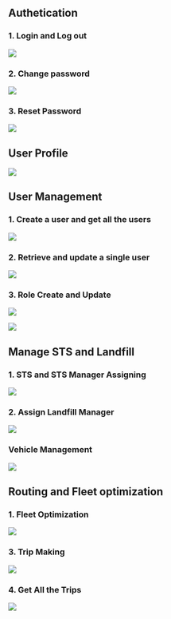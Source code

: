 ## Authetication

### 1. Login and Log out
[![](https://mermaid.ink/img/pako:eNqFVNty2jAQ_RWNngljgwOuO9MO90C5XzrT2nlQ7AU8MRKV7KTE8O8VErYJvfnBI63O2T1nV3aKfRYAdvA6Yq_-lvAYLZsfPepRkTxtONlvUSsKgcYeRfJpuAugARqyTUjRHH4kIOJHdHf3CTXdOfgQvoAMiz2jAh41pamOW-ki8X0Q4vNJh1vn8PEbiCNqu-1Q7CNyQBcMGskX2WQZNHTMjqiTIzucM36D66hKR8sw0YqSJN4yHr5BcETdf9LaitbLnbEkzq1pRE8hHnKHOeid0QeF6t8a7RdGB_8x2s-NfvmrYiny3XQWwF-Aa_7wWuHVgC6nSt8o_UqiMEBtEpNM4qiQOHZnCfCDOn4iubex4k7SlQCOuiyhQcadFNyp29qC_4ymRIhXxoMLd6q4szQLoxbjHPw4yzArMszdHlDgJAbU0A1asmegl0RzlWihB6WUnFUiInfXsFnexaWG_mnokwJ03YOrQFdVG_ze8aw1Gra6aRhay1pnccWsGirT0KP6gvY8OlCLrkd1EVlRX7GVR5dq0fEoLuEd8B0JA_l1pudiHo63sAMPO3IZwJokUexhj54kVF53tjhQHzsxT6CEk30gu9gOidS8w86aREJG94R-Z2yXgeQWOyn-iR2zZpWrRq1etT5UDLtardslfJBhs16umYZh2BXbkMF781TCbyqDUa5bddOu3Fu2YdVMs2KWMARhzPhI_1DUf-X0C6blYJQ?type=png)](https://mermaid.live/edit#pako:eNqFVNty2jAQ_RWNngljgwOuO9MO90C5XzrT2nlQ7AU8MRKV7KTE8O8VErYJvfnBI63O2T1nV3aKfRYAdvA6Yq_-lvAYLZsfPepRkTxtONlvUSsKgcYeRfJpuAugARqyTUjRHH4kIOJHdHf3CTXdOfgQvoAMiz2jAh41pamOW-ki8X0Q4vNJh1vn8PEbiCNqu-1Q7CNyQBcMGskX2WQZNHTMjqiTIzucM36D66hKR8sw0YqSJN4yHr5BcETdf9LaitbLnbEkzq1pRE8hHnKHOeid0QeF6t8a7RdGB_8x2s-NfvmrYiny3XQWwF-Aa_7wWuHVgC6nSt8o_UqiMEBtEpNM4qiQOHZnCfCDOn4iubex4k7SlQCOuiyhQcadFNyp29qC_4ymRIhXxoMLd6q4szQLoxbjHPw4yzArMszdHlDgJAbU0A1asmegl0RzlWihB6WUnFUiInfXsFnexaWG_mnokwJ03YOrQFdVG_ze8aw1Gra6aRhay1pnccWsGirT0KP6gvY8OlCLrkd1EVlRX7GVR5dq0fEoLuEd8B0JA_l1pudiHo63sAMPO3IZwJokUexhj54kVF53tjhQHzsxT6CEk30gu9gOidS8w86aREJG94R-Z2yXgeQWOyn-iR2zZpWrRq1etT5UDLtardslfJBhs16umYZh2BXbkMF781TCbyqDUa5bddOu3Fu2YdVMs2KWMARhzPhI_1DUf-X0C6blYJQ)

### 2. Change password

[![](https://mermaid.ink/img/pako:eNptU9tu4jAQ_RXLzxQlQIHNSruiCbe2XNOutOvw4CZDEzXYyHFKaeDf13EuUKl5mpw5c3xmPM6wzwPAFt7G_OCHVEj05Pz0mMeS9OVV0H2I7DgCJj2G1DcgQyZBoEUcIMoCNIcDWtIkOXARbNDNzS90R1xQCVtAoKoiGiebovROp22yBh-id0BrSPacJVCmbZ12Mjf1fUiS3-cCdnL49BeSExqS6iRkh5S9QrC55sz5CY0ulDmXVzRl6UtPLoh3EEX5uLY0SGXIRfRJZcQZeuJvwIqmJsSBfE4lVtRNdGqaaQz9oXEUVK6nF9f3ZPghBfUlek7U4KbO5pqSm34gA90ycoBFdVP3Wv2RrFIQR-RQSV9oAmjLhRYqWY-aNcu09oinrLYwu1iYEzsE_01fWn1Z16zcxYJojXxsWqckzDXhMnguBPjyhJZkDAwElfBlB9CEJuH3pVPmV8Wrbzte6l7W5Hkf5LJ1YcTq9kvmWjPdYtPKhbnep_K2B5o29thCByOPrarA1cHQYw8Vght4B2JHo0A9hiw_x8MyhB142FJhAFuaxtLDHjsrKk0ld4_Mx5YUKTRwqj07EVXrtcPWVq29QveU_eN8V5HUL7Yy_IEts9tpto1ur9350TL67Xav38BHBZu9Ztc0DKPf6hsKvDXPDfypFYxmr9Mz-63bTt_odE2zZTYwBJHkYla8X_2Mz_8BNZo0fA?type=png)](https://mermaid.live/edit#pako:eNptU9tu4jAQ_RXLzxQlQIHNSruiCbe2XNOutOvw4CZDEzXYyHFKaeDf13EuUKl5mpw5c3xmPM6wzwPAFt7G_OCHVEj05Pz0mMeS9OVV0H2I7DgCJj2G1DcgQyZBoEUcIMoCNIcDWtIkOXARbNDNzS90R1xQCVtAoKoiGiebovROp22yBh-id0BrSPacJVCmbZ12Mjf1fUiS3-cCdnL49BeSExqS6iRkh5S9QrC55sz5CY0ulDmXVzRl6UtPLoh3EEX5uLY0SGXIRfRJZcQZeuJvwIqmJsSBfE4lVtRNdGqaaQz9oXEUVK6nF9f3ZPghBfUlek7U4KbO5pqSm34gA90ycoBFdVP3Wv2RrFIQR-RQSV9oAmjLhRYqWY-aNcu09oinrLYwu1iYEzsE_01fWn1Z16zcxYJojXxsWqckzDXhMnguBPjyhJZkDAwElfBlB9CEJuH3pVPmV8Wrbzte6l7W5Hkf5LJ1YcTq9kvmWjPdYtPKhbnep_K2B5o29thCByOPrarA1cHQYw8Vght4B2JHo0A9hiw_x8MyhB142FJhAFuaxtLDHjsrKk0ld4_Mx5YUKTRwqj07EVXrtcPWVq29QveU_eN8V5HUL7Yy_IEts9tpto1ur9350TL67Xav38BHBZu9Ztc0DKPf6hsKvDXPDfypFYxmr9Mz-63bTt_odE2zZTYwBJHkYla8X_2Mz_8BNZo0fA)

### 3. Reset Password
[![](https://mermaid.ink/img/pako:eNqFVNty2jAQ_RWNngljAwHXnUkn4ZaEcDV0prV5UOyleMaWqCSHUMO_R5bt4GZK6qf17jnas3tGSrHPAsA23kRs728Jl2jZ--pRj4rk-Rcnuy3qRiFQ6VGkvlu3TyVwtBLAKYkBMY76MQmjNbq6ukF3rgM0QAv4nYCQ65xzp0tddwE-hC-gqmLHqICi3NXlXpodiQYsocG3U17pZZXjDxBH1H9nT5ezgtjXxEGhSOURUb0nsEczIsSe8aAADjRwmGv7BDfUuPtLQu91-SF1Et8HIUqVD2eVj255YsYFiQroJonWVfCEHdHoI3agtgillFE-W3UPGenpIkmN9pdpDvAX4Dl_XJmoasxYN5m48wT4AfWIJM9EANqw3N8CNdGo6T_8mZ4nn7lDoMCJBL3cctPrKjAbYP7p1DPdalH1-pJXCw110u8kCnWrUpRzFrV0V7sgk_SB67zLWf1vn7e6zdijcx08eXSlg5FHlzp49Ciu4Ri4ugSBukZp1sLDcgsxeNhWYQAbkkTSwx49KShJJHMO1Me25AnUcKIl9kKifIuxvSGRUNkdoT8Zi0uQ-sV2il-xbbZb9abR7jRbXxqG1Wx2rBo-qLTZqbdNwzCshmWo5LV5quE_-gSj3ml1TKtx3bKMVts0G2YNQxBKxsf5zdcPwOkNvAZCcA?type=png)](https://mermaid.live/edit#pako:eNqFVNty2jAQ_RWNngljAwHXnUkn4ZaEcDV0prV5UOyleMaWqCSHUMO_R5bt4GZK6qf17jnas3tGSrHPAsA23kRs728Jl2jZ--pRj4rk-Rcnuy3qRiFQ6VGkvlu3TyVwtBLAKYkBMY76MQmjNbq6ukF3rgM0QAv4nYCQ65xzp0tddwE-hC-gqmLHqICi3NXlXpodiQYsocG3U17pZZXjDxBH1H9nT5ezgtjXxEGhSOURUb0nsEczIsSe8aAADjRwmGv7BDfUuPtLQu91-SF1Et8HIUqVD2eVj255YsYFiQroJonWVfCEHdHoI3agtgillFE-W3UPGenpIkmN9pdpDvAX4Dl_XJmoasxYN5m48wT4AfWIJM9EANqw3N8CNdGo6T_8mZ4nn7lDoMCJBL3cctPrKjAbYP7p1DPdalH1-pJXCw110u8kCnWrUpRzFrV0V7sgk_SB67zLWf1vn7e6zdijcx08eXSlg5FHlzp49Ciu4Ri4ugSBukZp1sLDcgsxeNhWYQAbkkTSwx49KShJJHMO1Me25AnUcKIl9kKifIuxvSGRUNkdoT8Zi0uQ-sV2il-xbbZb9abR7jRbXxqG1Wx2rBo-qLTZqbdNwzCshmWo5LV5quE_-gSj3ml1TKtx3bKMVts0G2YNQxBKxsf5zdcPwOkNvAZCcA)



## User Profile

[![](https://mermaid.ink/img/pako:eNp9U9tS2zAU_BWNnk1qJyZ23Zl2ciEQgoEhtDMl5kHYJ0RTW3IlOSU4-XeE5FxKoX7Q-Kz2rHZ1qXHKM8ARnuf8T7ogQqHb_peEJUxWD4-ClAs0yCkwlTCkv95sCixDN_C7Aqnu0dHRV9Sf3UAKdAkaliVnEu4tuW-mB_W0SlOQ8tvGwoNXeP0T5BoNZ0Mqy5ys0LXgc5rDp4aLYj2Qx62Sbbnka3Sy6zgRgosDnvb1l-0piCUI2z86sGidN7hxeFr3KrXggj4TRTlDt_wXsMbsqVn5B8lptkZnWkYJClrnuwSxNd2InRmx8du4433cc7t77_SOdwEnlvM23d7LmC2tm4lFJ_YQbHF-WPRMMfp3a4ZEkQciwdIu_pvqwojEtZka8Ypl22DxPtjlh8HiXbCr94M13nZesYMLEAWhmb6U9atIgtUCCkhwpH8zmJMqVwlO2EZTSaX4dMVSHClRgYOrMiMKhpTooAWO5iSXGi0Ju-O82JJ0iaMaP-HI6_qtjtsNOv7ntht2OkHo4JWGvaDV9VzXDduhq8Fjb-PgZ6PgtgI_8ML2sR-6ftfz2p6DIaOKi9i-I_OcNi_FOQ5m?type=png)](https://mermaid.live/edit#pako:eNp9U9tS2zAU_BWNnk1qJyZ23Zl2ciEQgoEhtDMl5kHYJ0RTW3IlOSU4-XeE5FxKoX7Q-Kz2rHZ1qXHKM8ARnuf8T7ogQqHb_peEJUxWD4-ClAs0yCkwlTCkv95sCixDN_C7Aqnu0dHRV9Sf3UAKdAkaliVnEu4tuW-mB_W0SlOQ8tvGwoNXeP0T5BoNZ0Mqy5ys0LXgc5rDp4aLYj2Qx62Sbbnka3Sy6zgRgosDnvb1l-0piCUI2z86sGidN7hxeFr3KrXggj4TRTlDt_wXsMbsqVn5B8lptkZnWkYJClrnuwSxNd2InRmx8du4433cc7t77_SOdwEnlvM23d7LmC2tm4lFJ_YQbHF-WPRMMfp3a4ZEkQciwdIu_pvqwojEtZka8Ypl22DxPtjlh8HiXbCr94M13nZesYMLEAWhmb6U9atIgtUCCkhwpH8zmJMqVwlO2EZTSaX4dMVSHClRgYOrMiMKhpTooAWO5iSXGi0Ju-O82JJ0iaMaP-HI6_qtjtsNOv7ntht2OkHo4JWGvaDV9VzXDduhq8Fjb-PgZ6PgtgI_8ML2sR-6ftfz2p6DIaOKi9i-I_OcNi_FOQ5m)

## User Management
### 1. Create a user and get all the users
[![](https://mermaid.ink/img/pako:eNqNk11vmzAUhv-K5WuaQEIDo9KmfDQtTemkppu0hV64cNJYA5vZJltK8t_r2PlaN23jAnFeznl5Hxs3OOM54AjPC_4jWxCh0MPgImUpk_XTsyDVAg0LCkylDOmrP5sCy9E9fK9Bqkd0dvYeDWb3kAFdgpZlxZmER9s8MK-HzbTOMpDyw8bKw628_gJyjUazEZVVQVbokwQh29s7GgogCnKU6BnyvDezU3d8jS4PQ5dCcHHSp6P9knwKYgnCzo9PUtrwO92EvGr6tVpwQV-IopyhB_4N2C7vlfnyZ1LQfI2utY0SFJbQtjlN8p3XtfGK3wLHR-Abu37_pI0PtBM78Rb1GCxmSxttYtWJ3RRb3JwWfVOMf1-nEVHkiUiwbbd_Q7w1Hkljso95zfJ2rHdcaIQ9bnLEvftP3OSA-_HPuLvEBwLs4BJESWiuf91ma5JitYASUhzpxxzmpC5UilO20a2kVny6YhmOlKjBwXWV6xAjSjR-iaM5KaRWK8K-cl7um3SJowb_xJHX81tdtxd0_XcdN-x2g9DBKy17Qavnua4bdkJXi-fexsEvxsFtBX7ghZ1zP3T9nud1PAdDThUXiT1t5tBtXgFyvRvw?type=png)](https://mermaid.live/edit#pako:eNqNk11vmzAUhv-K5WuaQEIDo9KmfDQtTemkppu0hV64cNJYA5vZJltK8t_r2PlaN23jAnFeznl5Hxs3OOM54AjPC_4jWxCh0MPgImUpk_XTsyDVAg0LCkylDOmrP5sCy9E9fK9Bqkd0dvYeDWb3kAFdgpZlxZmER9s8MK-HzbTOMpDyw8bKw628_gJyjUazEZVVQVbokwQh29s7GgogCnKU6BnyvDezU3d8jS4PQ5dCcHHSp6P9knwKYgnCzo9PUtrwO92EvGr6tVpwQV-IopyhB_4N2C7vlfnyZ1LQfI2utY0SFJbQtjlN8p3XtfGK3wLHR-Abu37_pI0PtBM78Rb1GCxmSxttYtWJ3RRb3JwWfVOMf1-nEVHkiUiwbbd_Q7w1Hkljso95zfJ2rHdcaIQ9bnLEvftP3OSA-_HPuLvEBwLs4BJESWiuf91ma5JitYASUhzpxxzmpC5UilO20a2kVny6YhmOlKjBwXWV6xAjSjR-iaM5KaRWK8K-cl7um3SJowb_xJHX81tdtxd0_XcdN-x2g9DBKy17Qavnua4bdkJXi-fexsEvxsFtBX7ghZ1zP3T9nud1PAdDThUXiT1t5tBtXgFyvRvw)

### 2. Retrieve and update a single user

[![](https://mermaid.ink/img/pako:eNqdU19vmzAc_CqWn9MEEhoYkzYloWnTlE5q2klb6IMLvzTWwGa2SZeSfPc5Nvmzbg_beEDc8fP57sA1TnkGOMSLnL-kSyIUuh--T1jCZPX0LEi5RKOcAlMJQ_oazGfAMnQH3yuQ6hGdnX1Aw_kdpEBXoGlZcibh0Q4PzetRPavSFKT8uLX0aEdvvoDcoGgeUVnmZI0eJIjO7oYeyowoyCyIIAcNUKzXk-e9sFW45Rt0cRC4EIKLkzlt85cUMxArEHb9-MSxDdLwxvBlPajUkgv6ShTlDN3zb8Aa75dm588kp9kGXWkZJSisoGNNd6xdE6aRvDKSk7cdTI4dXNtK_6mAyaGAqV39Nv3R64StrNupZaf2m1lwfQoGBox_ry4iijwRCXbs5i9S3xipuDYRxrxiWWefqgm0LyI-FnH7H0XEhyI-_bmIJsshG27hAkRBaKb_-XonkmC1hAISHOrHDBakylWCE7bVo6RSfLZmKQ6VqKCFK-MookQXU-BwQXKp2ZKwr5wX-yENcVjjHzh0-1675_T9nveu6wS9nh-08FrTrt_uu47jBN3A0eS5u23hV6PgtH3Pd4PuuRc4Xt91u24LQ0YVF7E9pua0bn8C8U8wRA?type=png)](https://mermaid.live/edit#pako:eNqdU19vmzAc_CqWn9MEEhoYkzYloWnTlE5q2klb6IMLvzTWwGa2SZeSfPc5Nvmzbg_beEDc8fP57sA1TnkGOMSLnL-kSyIUuh--T1jCZPX0LEi5RKOcAlMJQ_oazGfAMnQH3yuQ6hGdnX1Aw_kdpEBXoGlZcibh0Q4PzetRPavSFKT8uLX0aEdvvoDcoGgeUVnmZI0eJIjO7oYeyowoyCyIIAcNUKzXk-e9sFW45Rt0cRC4EIKLkzlt85cUMxArEHb9-MSxDdLwxvBlPajUkgv6ShTlDN3zb8Aa75dm588kp9kGXWkZJSisoGNNd6xdE6aRvDKSk7cdTI4dXNtK_6mAyaGAqV39Nv3R64StrNupZaf2m1lwfQoGBox_ry4iijwRCXbs5i9S3xipuDYRxrxiWWefqgm0LyI-FnH7H0XEhyI-_bmIJsshG27hAkRBaKb_-XonkmC1hAISHOrHDBakylWCE7bVo6RSfLZmKQ6VqKCFK-MookQXU-BwQXKp2ZKwr5wX-yENcVjjHzh0-1675_T9nveu6wS9nh-08FrTrt_uu47jBN3A0eS5u23hV6PgtH3Pd4PuuRc4Xt91u24LQ0YVF7E9pua0bn8C8U8wRA)


### 3. Role Create and Update 

[![](https://mermaid.ink/img/pako:eNptU9tu4jAQ_RXLzylKICXZVOqKS2kpTStBtdIu4cFNhmI1sbO-sEsD_14TU0gvfvKcmTlzzsiucMozwBFe5vxfuiJCocf-RcISJvXTsyDlCg1yCkwlDJnTm8-AZWgKfzVItUBnZ5eoP59CCnQNBpYlZxIWtrhfpwfVTKcpSPlzZ-HBHt7-BrlFw_mQyjInGzTlOchFs-Ceb9HVMX8lBBcoNjTkec9vVHwQOQOxBmH7Rw1BVucBr_VcVz2tVlzQV6IoZ-iRvwA7SLuuJ_8iOc226MbQKEFhz9NQd1OzjD-7Gp9c3R6W1GgaHy1NbPKzn9P0MVvb-ROLTuySbXDbDHp1MPq6jCFR5IlIsGV33_u4q7vjqsbQiGuWvXuJT17uv3qJj14evvdykHOUlzDs4AJEQWhmXlq1p0mwWkEBCY7MNYMl0blKcMJ2ppRoxWcbluJICQ0O1mVGFAwpMe4KHC1JLg1aEvaH8-K9yIQ4qvB_HHldv9Vxu0HH_9F2w04nCB28MbAXtLqe67phO3QNeO7tHPxaM7itwA-8sH3uh67f9by252DIqOIitp-j_iO7N0sz_qI?type=png)](https://mermaid.live/edit#pako:eNptU9tu4jAQ_RXLzylKICXZVOqKS2kpTStBtdIu4cFNhmI1sbO-sEsD_14TU0gvfvKcmTlzzsiucMozwBFe5vxfuiJCocf-RcISJvXTsyDlCg1yCkwlDJnTm8-AZWgKfzVItUBnZ5eoP59CCnQNBpYlZxIWtrhfpwfVTKcpSPlzZ-HBHt7-BrlFw_mQyjInGzTlOchFs-Ceb9HVMX8lBBcoNjTkec9vVHwQOQOxBmH7Rw1BVucBr_VcVz2tVlzQV6IoZ-iRvwA7SLuuJ_8iOc226MbQKEFhz9NQd1OzjD-7Gp9c3R6W1GgaHy1NbPKzn9P0MVvb-ROLTuySbXDbDHp1MPq6jCFR5IlIsGV33_u4q7vjqsbQiGuWvXuJT17uv3qJj14evvdykHOUlzDs4AJEQWhmXlq1p0mwWkEBCY7MNYMl0blKcMJ2ppRoxWcbluJICQ0O1mVGFAwpMe4KHC1JLg1aEvaH8-K9yIQ4qvB_HHldv9Vxu0HH_9F2w04nCB28MbAXtLqe67phO3QNeO7tHPxaM7itwA-8sH3uh67f9by252DIqOIitp-j_iO7N0sz_qI)

[![](https://mermaid.ink/img/pako:eNptk9tuozAQhl_F8nUaQUIDy0pd5dBDmsNKSVNpF3rhwqRYBZu1TbopybuviyHJtuECMT__zHwz4BJHPAbs43XK36KECIUeBt9DFjJZPL8IkidomFJgKmRIX_1gCSxGC_hTgFRP6OLiCg2CBURAN6BlmXMm4cmYB9XrYbksogik_LE38vBD3v0CuUOjYERlnpItqj1opm_kpalgrHO-Q9cH57UQXJz4NM9_uEsQGxAm_-YEzRDXekV2W_YLlXBB34minKEH_gqshrytOj-SlMY7dBcME4he0UqCQAueNnh3VZlx2Y8zyprxxsfx7oNVHhMFXxLHh7kmZqErRmoUiL9MeOQZs40hmhj1vgKYft7w9IgwM_XPr3d6wJgb27nOE_ORTTA7DeZN8PkTjIgiz0SCsf08t4U6pV-VuAkZbuEMREZorP_F8iMxxCqBDELs68cY1qRIVYhDttdWvSy-3LII-0oU0MJF1WBEie6fYX9NUqnVnLDfnGeNSYfYL_Ff7Ns9p921em7X-daxvG7X9Vp4q2Xbbfdsy7K8jmdp8dLet_B7VcFqu45re51Lx7Ocnm137BaGmCouZub4VKdo_w_UvQq9?type=png)](https://mermaid.live/edit#pako:eNptk9tuozAQhl_F8nUaQUIDy0pd5dBDmsNKSVNpF3rhwqRYBZu1TbopybuviyHJtuECMT__zHwz4BJHPAbs43XK36KECIUeBt9DFjJZPL8IkidomFJgKmRIX_1gCSxGC_hTgFRP6OLiCg2CBURAN6BlmXMm4cmYB9XrYbksogik_LE38vBD3v0CuUOjYERlnpItqj1opm_kpalgrHO-Q9cH57UQXJz4NM9_uEsQGxAm_-YEzRDXekV2W_YLlXBB34minKEH_gqshrytOj-SlMY7dBcME4he0UqCQAueNnh3VZlx2Y8zyprxxsfx7oNVHhMFXxLHh7kmZqErRmoUiL9MeOQZs40hmhj1vgKYft7w9IgwM_XPr3d6wJgb27nOE_ORTTA7DeZN8PkTjIgiz0SCsf08t4U6pV-VuAkZbuEMREZorP_F8iMxxCqBDELs68cY1qRIVYhDttdWvSy-3LII-0oU0MJF1WBEie6fYX9NUqnVnLDfnGeNSYfYL_Ff7Ns9p921em7X-daxvG7X9Vp4q2Xbbfdsy7K8jmdp8dLet_B7VcFqu45re51Lx7Ocnm137BaGmCouZub4VKdo_w_UvQq9)




## Manage STS and Landfill
### 1. STS and STS Manager Assigning
[![](https://mermaid.ink/img/pako:eNqFU21v2jAY_CuWPwNKIIUskzYB6QstdBKBSlvSD27yQKwmNrMdOhr47zN2KF01qfkQxZfzPXeXuMYpzwAHeFXwlzQnQqHF6GvCEiarp7UgmxyNCwpMJQzpaxhHwDI0h98VSPWI2u1vaBTPIQW6BQ3LDWcSHi15ZF6P66hKU5Dy-8HC4yO8_wlyj8I4pHJTkB1qOGimb2R9UrDUe75Hl2_MSyG4eMfTfv6xG4HYgrD7r95Zs44b3Di7rkM4pkcL_gyscXdtRj6QgmZ7dBOPc0if0VKCQHNenHzdmP2TepiVlJ1yTc65bvVcJSjowdEiQkRX9gA5TQtAIVGkUbk1KnfxcpMRZZjtE2soJV2zUvfecO8Md_qxy-l55sx-mv8XOX0r8t7SPrZ4jj5hWxu-YS4ZqVTOBX2F7NPyj-meiAQr-OPTaM3-oUl3lTDcwiWIktBM_5L1USXBKocSEhzoxwxWpCpUghN20FRtjEc7luJAiQpauDLTQkq0mRIHK1JIjW4I-8V5eSLpJQ5q_AcHbt_r9Jz-oOd96Tp-rzfwW3inYXfQ6buO4_hd39HghXto4Vej4HQG3sD1uxee73h91-26LQwZVVzM7Ckyh-nwF-4zElE?type=png)](https://mermaid.live/edit#pako:eNqFU21v2jAY_CuWPwNKIIUskzYB6QstdBKBSlvSD27yQKwmNrMdOhr47zN2KF01qfkQxZfzPXeXuMYpzwAHeFXwlzQnQqHF6GvCEiarp7UgmxyNCwpMJQzpaxhHwDI0h98VSPWI2u1vaBTPIQW6BQ3LDWcSHi15ZF6P66hKU5Dy-8HC4yO8_wlyj8I4pHJTkB1qOGimb2R9UrDUe75Hl2_MSyG4eMfTfv6xG4HYgrD7r95Zs44b3Di7rkM4pkcL_gyscXdtRj6QgmZ7dBOPc0if0VKCQHNenHzdmP2TepiVlJ1yTc65bvVcJSjowdEiQkRX9gA5TQtAIVGkUbk1KnfxcpMRZZjtE2soJV2zUvfecO8Md_qxy-l55sx-mv8XOX0r8t7SPrZ4jj5hWxu-YS4ZqVTOBX2F7NPyj-meiAQr-OPTaM3-oUl3lTDcwiWIktBM_5L1USXBKocSEhzoxwxWpCpUghN20FRtjEc7luJAiQpauDLTQkq0mRIHK1JIjW4I-8V5eSLpJQ5q_AcHbt_r9Jz-oOd96Tp-rzfwW3inYXfQ6buO4_hd39HghXto4Vej4HQG3sD1uxee73h91-26LQwZVVzM7Ckyh-nwF-4zElE)


### 2. Assign Landfill Manager


[![](https://mermaid.ink/img/pako:eNp9VFtzmkAU_is7-9IX44AaJXamHW9JTELaiulMCz5s4Kg7gV27u9hY9L93YQGNvfDAwOE757ucYTMc8ghwHy9j_jNcE6HQfPg-YAGT6fNKkM0ajWIKTAUM6Wvge8AiNJCSrhhyCSMrEGgGP1KQaoEuLj6goT-DEOgWdFluOJOwML3D4vMo89IwBCk_Hkx5lJf330Du0dgfU7mJyQ6VGOTqm6ZYnEIf-R5NauRECC5OcFreG_UeiC0I039dS_uHgRJWCL3JxpBng-b8BVgp9qZQ8JXENNqjW3-0hvAFPcl8BI8rmbdF_zQbRAlllc3p0eadf0ZPdKSjNWErOB1zV4y5P8_r_jjowWzj72Hd12G5Bnae1NHPlG2NI9dUXbPIP8McE0WeiQQDe9RxJlynOXmlUlG2qg1pfzykRFG9_pLpUxnWgza7pHFsmoCFlZTP1bSl4Any5l4RSwUvQV-q6IrMiawZ-fIcOisJ80nnXN4brlpSTqjhJWj-H64j6skvN5ej3slqgWVygyLJ64DhBk5AJIRG-l_L8tYAqzUkEOC-foxgSdJYBThgBw0lqeLejoW4r0QKDZxuIqJgTIleQ1IVN4R95_z0Ffcz_Ir7drfTbFvdXrtz1bKcdrvnNPBOl-1es2tbluW0HEsXL-1DA_8qJljNXqdnO63LjmN1urbdamCIqOLCNYdDcUYcfgPJ61i7?type=png)](https://mermaid.live/edit#pako:eNp9VFtzmkAU_is7-9IX44AaJXamHW9JTELaiulMCz5s4Kg7gV27u9hY9L93YQGNvfDAwOE757ucYTMc8ghwHy9j_jNcE6HQfPg-YAGT6fNKkM0ajWIKTAUM6Wvge8AiNJCSrhhyCSMrEGgGP1KQaoEuLj6goT-DEOgWdFluOJOwML3D4vMo89IwBCk_Hkx5lJf330Du0dgfU7mJyQ6VGOTqm6ZYnEIf-R5NauRECC5OcFreG_UeiC0I039dS_uHgRJWCL3JxpBng-b8BVgp9qZQ8JXENNqjW3-0hvAFPcl8BI8rmbdF_zQbRAlllc3p0eadf0ZPdKSjNWErOB1zV4y5P8_r_jjowWzj72Hd12G5Bnae1NHPlG2NI9dUXbPIP8McE0WeiQQDe9RxJlynOXmlUlG2qg1pfzykRFG9_pLpUxnWgza7pHFsmoCFlZTP1bSl4Any5l4RSwUvQV-q6IrMiawZ-fIcOisJ80nnXN4brlpSTqjhJWj-H64j6skvN5ej3slqgWVygyLJ64DhBk5AJIRG-l_L8tYAqzUkEOC-foxgSdJYBThgBw0lqeLejoW4r0QKDZxuIqJgTIleQ1IVN4R95_z0Ffcz_Ir7drfTbFvdXrtz1bKcdrvnNPBOl-1es2tbluW0HEsXL-1DA_8qJljNXqdnO63LjmN1urbdamCIqOLCNYdDcUYcfgPJ61i7)

### Vehicle Management
[![](https://mermaid.ink/img/pako:eNp9U9FumzAU_RXLz2kECQ2MSZuSkLZpRjeFrNIGfXDhJqASm9kma0by7zMYkjWbxgPCx-dezjm-rnDMEsAuXufsZ5wSLtFq8j6iERXl84aTIkXTPAMqI4rUMw4DoAkaJwkKVgF6hDSLc0AzKvkeLeFHCUI-oaurD2gSLiGGbAcKFgWjAp50i0mzPa2CMo5BiI9HDU9r-PANxAF5oZeJIid71HKQr15k03XQ1Ad2QLMTc8Y543_wlMo3JgLgO-C6_uYk7f8-Wnaj97byoE4KrdgL0FbzbSPkkeRZckB34TSF-AV9FcDRkuWd2rumfl75hCppvPM7P_u9D2sdbzS0tfdN7eIyq8W59pM-kH8HtTgF5WvaZUpnE3O60zZ8jfr6EP8O0iOSPBMBmvbQms7WTY6z10xI0Tb-fN7rvE0gZ3QjkGQ1veV9CedqOtTgXSbQ_nrcSLmJKO7hLfAtyRI1r1VdHGGZwhYi7KrPBNakzGWEI3pUVFJKFuxpjF3JS-jhskiIBC8jyscWu2uSC4UWhH5nbNuR1BK7FX7Frjmy-kNjZA-tdwPDGQ5tp4f3Cjbt_sg0DMMZOIYCr81jD_9qOhh927JNZ3BtOYY1Ms3BoIchySTjvr5izU07_gY6dBii?type=png)](https://mermaid.live/edit#pako:eNp9U9FumzAU_RXLz2kECQ2MSZuSkLZpRjeFrNIGfXDhJqASm9kma0by7zMYkjWbxgPCx-dezjm-rnDMEsAuXufsZ5wSLtFq8j6iERXl84aTIkXTPAMqI4rUMw4DoAkaJwkKVgF6hDSLc0AzKvkeLeFHCUI-oaurD2gSLiGGbAcKFgWjAp50i0mzPa2CMo5BiI9HDU9r-PANxAF5oZeJIid71HKQr15k03XQ1Ad2QLMTc8Y543_wlMo3JgLgO-C6_uYk7f8-Wnaj97byoE4KrdgL0FbzbSPkkeRZckB34TSF-AV9FcDRkuWd2rumfl75hCppvPM7P_u9D2sdbzS0tfdN7eIyq8W59pM-kH8HtTgF5WvaZUpnE3O60zZ8jfr6EP8O0iOSPBMBmvbQms7WTY6z10xI0Tb-fN7rvE0gZ3QjkGQ1veV9CedqOtTgXSbQ_nrcSLmJKO7hLfAtyRI1r1VdHGGZwhYi7KrPBNakzGWEI3pUVFJKFuxpjF3JS-jhskiIBC8jyscWu2uSC4UWhH5nbNuR1BK7FX7Frjmy-kNjZA-tdwPDGQ5tp4f3Cjbt_sg0DMMZOIYCr81jD_9qOhh927JNZ3BtOYY1Ms3BoIchySTjvr5izU07_gY6dBii)

## Routing and Fleet optimization

### 1. Fleet Optimization
[![](https://mermaid.ink/img/pako:eNp1k19vmzAUxb-K5ec0giRNGJM2JeRP0ybtVtJKG-TBhZuCamxmm2wpyXefMSRNq40HBPceH5_7M5Q44jFgF28o_x0lRCi0Gn0OWchk8fQsSJ4gj6bAVMiQvoaBDyxGUwqg0D38KkCqNbq4-IJGwT1EkG5Bl2XOmYR1vWRk2l7pF1EEUn491GWvKu9_gNyjcTBOZU7JrvGdsw0XGVEpZ-tz8S3fo8lJOxGCC7TUluS52kvnehfbB7EFUa-fnsK9T950TcJZOYaKBVrxF2BNypnZ-JHQNN6jq8BLIHpBDxIEGhYq4SJ9PY95ZYzmpdGjb0SQDBSI08zzt5mvgymoKEGPkKQRBYmIxuqv_H8Mf21cb0qP0KigRAHSCBRhETS2N0awOBPc5SrNCEUel6oRLYxoGcyAgag0_2O9rI_zPHEN3pz8R-pvkOZsW2OanMHYPzDSgIK69fGYxkSRJyKhXnQbfC9A7I5YTLfZ5a5pVZAqWAt926SUogWPjvkb86EZYRoy3MIZ6PHSWH_hZeUTYpVABiF29WMMG1JQFeKQHbRUJ-X-jkXYVaKAFi7yWIMap0QnzbC7IVTqak7YT86zo0i_YrfEf7Br93vtrtUfdHufOpbT7Q6cFt7psj1o923LspyOY-nipX1o4VfjYLUHvYHtdC57jtXr23bHbmGIU8XFsv4pzb95-As3qSui?type=png)](https://mermaid.live/edit#pako:eNp1k19vmzAUxb-K5ec0giRNGJM2JeRP0ybtVtJKG-TBhZuCamxmm2wpyXefMSRNq40HBPceH5_7M5Q44jFgF28o_x0lRCi0Gn0OWchk8fQsSJ4gj6bAVMiQvoaBDyxGUwqg0D38KkCqNbq4-IJGwT1EkG5Bl2XOmYR1vWRk2l7pF1EEUn491GWvKu9_gNyjcTBOZU7JrvGdsw0XGVEpZ-tz8S3fo8lJOxGCC7TUluS52kvnehfbB7EFUa-fnsK9T950TcJZOYaKBVrxF2BNypnZ-JHQNN6jq8BLIHpBDxIEGhYq4SJ9PY95ZYzmpdGjb0SQDBSI08zzt5mvgymoKEGPkKQRBYmIxuqv_H8Mf21cb0qP0KigRAHSCBRhETS2N0awOBPc5SrNCEUel6oRLYxoGcyAgag0_2O9rI_zPHEN3pz8R-pvkOZsW2OanMHYPzDSgIK69fGYxkSRJyKhXnQbfC9A7I5YTLfZ5a5pVZAqWAt926SUogWPjvkb86EZYRoy3MIZ6PHSWH_hZeUTYpVABiF29WMMG1JQFeKQHbRUJ-X-jkXYVaKAFi7yWIMap0QnzbC7IVTqak7YT86zo0i_YrfEf7Br93vtrtUfdHufOpbT7Q6cFt7psj1o923LspyOY-nipX1o4VfjYLUHvYHtdC57jtXr23bHbmGIU8XFsv4pzb95-As3qSui)


### 3. Trip Making
[![](https://mermaid.ink/img/pako:eNp1k1FzojAUhf9KJs_WAaXCsjPdUbGtrXZnqnZmF_qQwrUwQsImwa4F__uGgNV1uzwwcPPdm3MOpMQhiwC7eJ2ytzAmXKLl6GtAAyqKl1dO8hiN0wSoDChS19BfAI3QnGwALXmSo0f4VYCQz-ji4gqN_EcIIdmCKoucUQHPTdtIL4_LRRGGIMS3fVMe1-XqB4gKeb6XiDwlO9QyaK5u5PUwoUEfWIUmH-SEc8ZPOKXsL-EL4FvgTf_1h7R_tbeE1nhTelAngpZsA7TVeaM3fyJpElXo1h_HEG7QSgBHw0LGjCfvRCaMtoNu9aBpqXnkEUkOfqdHv3f-VMVTp10rqaG2-0533_urPCIS0DCUteiaaoF7DczOs5wdZ8-bj_R5kLOTIDV2nuJRqIZOE5jSbZPB5MRptaKkTQGapfPvULt7IQKapof_Of_-ued22lDbvg4o7uAMeEaSSP21Zd0aYBlDBgF21WMEa1KkMsAB3StUSWOLHQ2xK3kBHVzoLbyEKGkZdtckFaqaE_qTsewAqVfslvg3ds2B1e0bA7tvfekZTr9vOx28U2XT7g5MwzCcnmOo4qW57-B3PcHo2pZtOr1LyzGsgWn2zA6GKJGMz5uDps_b_g9JRBrJ?type=png)](https://mermaid.live/edit#pako:eNp1k1FzojAUhf9KJs_WAaXCsjPdUbGtrXZnqnZmF_qQwrUwQsImwa4F__uGgNV1uzwwcPPdm3MOpMQhiwC7eJ2ytzAmXKLl6GtAAyqKl1dO8hiN0wSoDChS19BfAI3QnGwALXmSo0f4VYCQz-ji4gqN_EcIIdmCKoucUQHPTdtIL4_LRRGGIMS3fVMe1-XqB4gKeb6XiDwlO9QyaK5u5PUwoUEfWIUmH-SEc8ZPOKXsL-EL4FvgTf_1h7R_tbeE1nhTelAngpZsA7TVeaM3fyJpElXo1h_HEG7QSgBHw0LGjCfvRCaMtoNu9aBpqXnkEUkOfqdHv3f-VMVTp10rqaG2-0533_urPCIS0DCUteiaaoF7DczOs5wdZ8-bj_R5kLOTIDV2nuJRqIZOE5jSbZPB5MRptaKkTQGapfPvULt7IQKapof_Of_-ued22lDbvg4o7uAMeEaSSP21Zd0aYBlDBgF21WMEa1KkMsAB3StUSWOLHQ2xK3kBHVzoLbyEKGkZdtckFaqaE_qTsewAqVfslvg3ds2B1e0bA7tvfekZTr9vOx28U2XT7g5MwzCcnmOo4qW57-B3PcHo2pZtOr1LyzGsgWn2zA6GKJGMz5uDps_b_g9JRBrJ)

### 4. Get All the Trips
[![](https://mermaid.ink/img/pako:eNptU11zmzAQ_CsaPRMP2MRQOtOOje3ESdxpbaczLfhBgXOsCUhUEk4c7P9eIag_MuUJ7m73dleowglPAQd4nfHXZEOEQsvh55jFTJZPz4IUGxRmFJiKGdLPIFoAS9EgUXQLaClogebwpwSpVujq6gsaRnNIoO7NQRacSVg1wKFph9WiTBKQ8uuhKYd1ef8L5B6NohGVRUZ2F-xTtuYiJ4pytjqHfON7ND4ixkJwgWaamDzXG7XGCwsLEFsQDX5ylPg_F-2MUXtTjaBOBy35C7BW8Y1Z_5NkNN2j2yjcQPKCHiUINCjVhgv6fi721hBNKzOPvhNBclAgjv6nJ_93UajzUqJMFPpRgti1FHeG4r4av0FSKmh6Lfze9B6iicnowtCIKNIyPDRHc76xic-c5cfsTianbNvYHJ-Z2T8y0hqFpvUx7HrzE5HQgGaREXyuTZ5OaGCkTWKGLZyDNkFT_S9WNTTGagM5xDjQrymsSZmpGMfsoEe1Ar7YsQQHOi-wcFmkRMGIEq0gx8GaZFJXC8J-c57_G9KfOKjwGw6cvtvp2X2v537q2n6v5_kW3umy43X6jm3bfte3dfHaOVj43TDYHc_1HL977fq223ecrmNhSKniYtZcH3OLDn8BXREPKg?type=png)](https://mermaid.live/edit#pako:eNptU11zmzAQ_CsaPRMP2MRQOtOOje3ESdxpbaczLfhBgXOsCUhUEk4c7P9eIag_MuUJ7m73dleowglPAQd4nfHXZEOEQsvh55jFTJZPz4IUGxRmFJiKGdLPIFoAS9EgUXQLaClogebwpwSpVujq6gsaRnNIoO7NQRacSVg1wKFph9WiTBKQ8uuhKYd1ef8L5B6NohGVRUZ2F-xTtuYiJ4pytjqHfON7ND4ixkJwgWaamDzXG7XGCwsLEFsQDX5ylPg_F-2MUXtTjaBOBy35C7BW8Y1Z_5NkNN2j2yjcQPKCHiUINCjVhgv6fi721hBNKzOPvhNBclAgjv6nJ_93UajzUqJMFPpRgti1FHeG4r4av0FSKmh6Lfze9B6iicnowtCIKNIyPDRHc76xic-c5cfsTianbNvYHJ-Z2T8y0hqFpvUx7HrzE5HQgGaREXyuTZ5OaGCkTWKGLZyDNkFT_S9WNTTGagM5xDjQrymsSZmpGMfsoEe1Ar7YsQQHOi-wcFmkRMGIEq0gx8GaZFJXC8J-c57_G9KfOKjwGw6cvtvp2X2v537q2n6v5_kW3umy43X6jm3bfte3dfHaOVj43TDYHc_1HL977fq223ecrmNhSKniYtZcH3OLDn8BXREPKg)